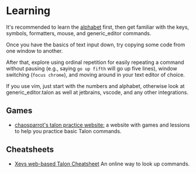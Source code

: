 # Learning

It's recommended to learn the [alphabet](/docs/Basic%20Usage/single-characters.md) first, then get familiar with the keys, symbols, formatters, mouse, and generic_editor commands.

Once you have the basics of text input down, try copying some code from one window to another.

After that, explore using ordinal repetition for easily repeating a command without pausing (e.g., saying `go up fifth` will go up five lines), window switching (`focus chrome`), and moving around in your text editor of choice.

If you use vim, just start with the numbers and alphabet, otherwise look at generic_editor.talon as well at jetbrains, vscode, and any other integrations.

## Games

- [chaosparrot's talon practice website:](https://chaosparrot.github.io/talon_practice) a website with games and lessions to help you practice basic Talon commands.

## Cheatsheets

- [Xevs web-based Talon Cheatsheet](https://talon-knausj-cheatsheet.netlify.app/) An online way to look up commands.

